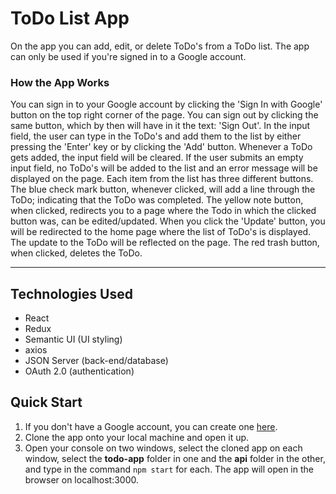 # ToDo List App

On the app you can add, edit, or delete ToDo's from a ToDo list. The app can only be used if you're signed in to a Google account.

### How the App Works

You can sign in to your Google account by clicking the 'Sign In with Google' button on the top right corner of the page. You can sign out by clicking the same button, which by then will have in it the text: 'Sign Out'. In the input field, the user can type in the ToDo's and add them to the list by either pressing the 'Enter' key or by clicking the 'Add' button. Whenever a ToDo gets added, the input field will be cleared. If the user submits an empty input field, no ToDo's will be added to the list and an error message will be displayed on the page. Each item from the list has three different buttons. The blue check mark button, whenever clicked, will add a line through the ToDo; indicating that the ToDo was completed. The yellow note button, when clicked, redirects you to a page where the Todo in which the clicked button was, can be edited/updated. When you click the 'Update' button, you will be redirected to the home page where the list of ToDo's is displayed. The update to the ToDo will be reflected on the page. The red trash button, when clicked, deletes the ToDo.

---

## Technologies Used

-   React
-   Redux
-   Semantic UI (UI styling)
-   axios
-   JSON Server (back-end/database)
-   OAuth 2.0 (authentication)

## Quick Start

1. If you don't have a Google account, you can create one [here](https://www.google.com/account/about/).
2. Clone the app onto your local machine and open it up.
3. Open your console on two windows, select the cloned app on each window, select the **todo-app** folder in one and the **api** folder in the other, and type in the command <code>npm start</code> for each. The app will open in the browser on localhost:3000.
